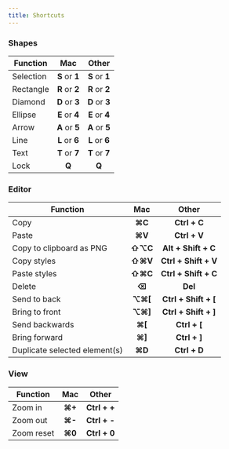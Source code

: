 ```yaml
---
title: Shortcuts
---
```


### Shapes

| Function  |      Mac       |     Other      |
| --------- | :------------: | :------------: |
| Selection | **S** or **1** | **S** or **1** |
| Rectangle | **R** or **2** | **R** or **2** |
| Diamond   | **D** or **3** | **D** or **3** |
| Ellipse   | **E** or **4** | **E** or **4** |
| Arrow     | **A** or **5** | **A** or **5** |
| Line      | **L** or **6** | **L** or **6** |
| Text      | **T** or **7** | **T** or **7** |
| Lock      |     **Q**      |     **Q**      |

### Editor

| Function                      |   Mac    |        Other         |
| ----------------------------- | :------: | :------------------: |
| Copy                          |  **⌘C**  |     **Ctrl + C**     |
| Paste                         |  **⌘V**  |     **Ctrl + V**     |
| Copy to clipboard as PNG      | **⇧⌥C**  | **Alt + Shift + C**  |
| Copy styles                   | **⇧⌘V**  | **Ctrl + Shift + V** |
| Paste styles                  | **⇧⌘C**  | **Ctrl + Shift + C** |
| Delete                        |  **⌫**   |       **Del**        |
| Send to back                  | **⌥⌘\[** | **Ctrl + Shift + [** |
| Bring to front                | **⌥⌘\]** | **Ctrl + Shift + ]** |
| Send backwards                | **⌘\[**  |     **Ctrl + [**     |
| Bring forward                 | **⌘\]**  |     **Ctrl + ]**     |
| Duplicate selected element(s) |  **⌘D**  |     **Ctrl + D**     |

### View

| Function   |  Mac   |    Other     |
| ---------- | :----: | :----------: |
| Zoom in    | **⌘+** | **Ctrl + +** |
| Zoom out   | **⌘-** | **Ctrl + -** |
| Zoom reset | **⌘0** | **Ctrl + 0** |

